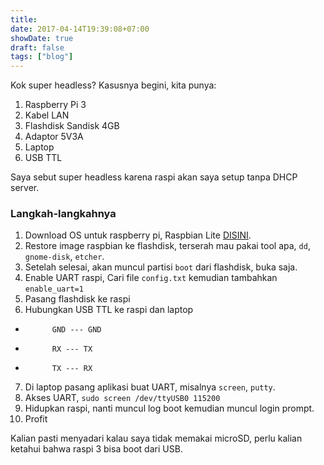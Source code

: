 ```yaml
---
title: 
date: 2017-04-14T19:39:08+07:00
showDate: true
draft: false
tags: ["blog"]
---
```


Kok super headless?
Kasusnya begini, kita punya:
1. Raspberry Pi 3
2. Kabel LAN
3. Flashdisk Sandisk 4GB
4. Adaptor 5V3A
5. Laptop
6. USB TTL

Saya sebut super headless karena raspi akan saya setup tanpa DHCP server.

### Langkah-langkahnya
1. Download OS untuk raspberry pi, Raspbian Lite  [DISINI](https://www.raspberrypi.org/downloads/raspbian/).
2. Restore image raspbian ke flashdisk, terserah mau pakai tool apa, `dd`, `gnome-disk`, `etcher`.
3. Setelah selesai, akan muncul partisi `boot` dari flashdisk, buka saja.
4. Enable UART raspi, Cari file `config.txt` kemudian tambahkan `enable_uart=1`
5. Pasang flashdisk ke raspi
6. Hubungkan USB TTL ke raspi dan laptop
* 			GND --- GND
* 			RX --- TX
* 			TX --- RX

7. Di laptop pasang aplikasi buat UART, misalnya `screen`, `putty`.
8. Akses UART, `sudo screen /dev/ttyUSB0 115200`
9. Hidupkan raspi, nanti muncul log boot kemudian muncul login prompt.
10. Profit

Kalian pasti menyadari kalau saya tidak memakai microSD, perlu kalian ketahui bahwa raspi 3 bisa boot dari USB.